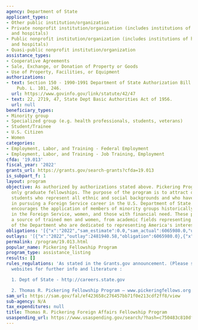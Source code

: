 ```yaml
---
agency: Department of State
applicant_types:
- Other public institution/organization
- Private nonprofit institution/organization (includes institutions of higher education
  and hospitals)
- Public nonprofit institution/organization (includes institutions of higher education
  and hospitals)
- Quasi-public nonprofit institution/organization
assistance_types:
- Cooperative Agreements
- Sale, Exchange, or Donation of Property or Goods
- Use of Property, Facilities, or Equipment
authorizations:
- text: Section 150 - 1990-1991 Department of State Authorization Bill. 42 Stat. 47.
    Pub. L. 101, 246.
  url: https://www.govinfo.gov/link/statute/42/47
- text: 22, 2719, 47, State Dept Basic Authorities Act of 1956.
  url: null
beneficiary_types:
- Minority group
- Specialized group (e.g. health professionals, students, veterans)
- Student/Trainee
- U.S. Citizen
- Women
categories:
- Employment, Labor, and Training - Federal Employment
- Employment, Labor, and Training - Job Training, Employment
cfda: '19.013'
fiscal_year: '2022'
grants_url: https://grants.gov/search-grants?cfda=19.013
is_subpart_f: 1
layout: program
objective: As authorized by authorizations stated above. Pickering Program offers
  only graduate fellowships. The purpose of the program is to attract outstanding
  students who represent all ethnic and social backgrounds and who have an interest
  in pursuing a Foreign Service career in the U.S. Department of State. This program
  encourages the application of members of minority groups historically underrepresented
  in the Foreign Service, women, and those with financial need. These programs develop
  a source of trained men and women, from academic fields representing the skill needs
  of the Department who are dedicated to representing America's interests abroad.
obligations: '[{"x":"2022","sam_estimate":0.0,"sam_actual":6065980.0,"usa_spending_actual":5345302.76},{"x":"2023","sam_estimate":6065980.0,"sam_actual":0.0,"usa_spending_actual":6065980.0},{"x":"2024","sam_estimate":6065979.0,"sam_actual":0.0,"usa_spending_actual":5788773.7}]'
outlays: '[{"x":"2022","outlay":2481940.58,"obligation":6065980.0},{"x":"2023","outlay":113407.01,"obligation":6065980.0},{"x":"2024","outlay":0.0,"obligation":702500.0}]'
permalink: /program/19.013.html
popular_name: Pickering Fellowship Program
program_type: assistance_listing
results: []
rules_regulations: 'As stated in the Grants.gov announcement. (Please see the following
  websites for further info and literature :

  1. Dept of State - http://careers.state.gov

  2. Thomas R. Pickering Fellowship Program – www.pickeringfellows.org'
sam_url: https://sam.gov/fal/ef423658c276457bb71f0e213cdf2ff8/view
sub-agency: N/A
tax_expenditures: null
title: Thomas R. Pickering Foreign Affairs Fellowship Program
usaspending_url: https://www.usaspending.gov/search/?hash=c750483c810df3ac0fc7ece7d49616fb
---
```

